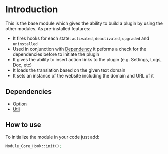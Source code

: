 # Introduction

This is the base module which gives the ability to build a plugin by using the other modules. As pre-installed features:

* It fires hooks for each state: `activated`, `deactivated`, `upgraded` and `uninstalled`
* Used in conjunction with [Dependency](https://gitlab.com/woosa/wp-plugin-modules/dependency) it peforms a check for the dependencies before to initiate the plugin
* It gives the ability to insert action links to the plugin (e.g. Settings, Logs, Doc, etc)
* It loads the translation based on the given text domain
* It sets an instance of the website including the domain and URL of it

## Dependencies

* [Option](https://gitlab.com/woosa/wp-plugin-modules/option)
* [Util](https://gitlab.com/woosa/wp-plugin-modules/util)

## How to use

To initialize the module in your code just add:

```php
Module_Core_Hook::init();
```